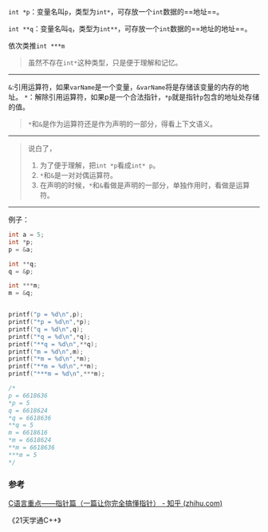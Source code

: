 `int *p`：变量名叫`p`，类型为`int*`，可存放一个`int`数据的==地址==。

`int **q`：变量名叫`q`，类型为`int**`，可存放一个`int`数据的==地址的地址==。

依次类推`int ***m`

> 虽然不存在`int*`这种类型，只是便于理解和记忆。

----

`&`:引用运算符，如果`varName`是一个变量，`&varName`将是存储该变量的内存的地址。
`*`：解除引用运算符，如果p是一个合法指针，`*p`就是指针`p`包含的地址处存储的值。

> `*`和`&`是作为运算符还是作为声明的一部分，得看上下文语义。

----

> 说白了，
>
> 1. 为了便于理解，把`int *p`看成`int* p`。
> 2. `*`和`&`是一对对偶运算符。
> 3. 在声明的时候，`*`和`&`看做是声明的一部分，单独作用时，看做是运算符。

----

例子：

``` c++
int a = 5;
int *p;
p = &a;

int **q;
q = &p;

int ***m;
m = &q;


printf("p = %d\n",p);
printf("*p = %d\n",*p);
printf("q = %d\n",q);
printf("*q = %d\n",*q);
printf("**q = %d\n",**q);
printf("m = %d\n",m);
printf("*m = %d\n",*m);
printf("**m = %d\n",**m);
printf("***m = %d\n",***m);

/*
p = 6618636
*p = 5
q = 6618624
*q = 6618636
**q = 5
m = 6618616
*m = 6618624
**m = 6618636
***m = 5
*/
```



### 参考

[C语言重点——指针篇（一篇让你完全搞懂指针） - 知乎 (zhihu.com)](https://zhuanlan.zhihu.com/p/101934152)

《21天学通C++》

